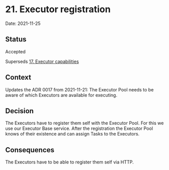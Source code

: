 # 21. Executor registration

Date: 2021-11-25

## Status

Accepted

Superseds [17. Executor capabilities](0017-executor-capabilities.md)

## Context

Updates the ADR 0017 from 2021-11-21:
The Executor Pool needs to be aware of which Executors are available for executing.

## Decision

The Executors have to register them self with the Executor Pool. For this we use our Executor Base service. After the registration the Executor Pool knows of their existence and can assign Tasks to the Executors.

## Consequences

The Executors have to be able to register them self via HTTP.